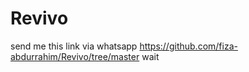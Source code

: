 # Revivo


send me this link via whatsapp
https://github.com/fiza-abdurrahim/Revivo/tree/master wait 
